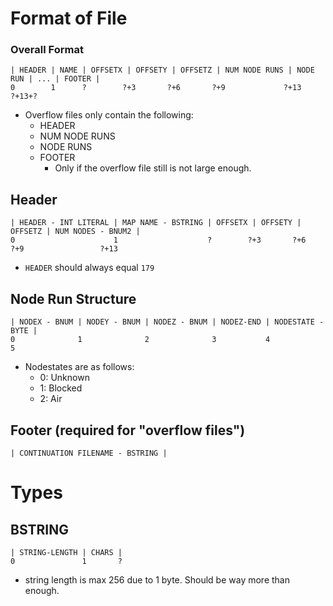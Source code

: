 # Format of File
### Overall Format
```
| HEADER | NAME | OFFSETX | OFFSETY | OFFSETZ | NUM NODE RUNS | NODE RUN | ... | FOOTER |
0        1      ?        ?+3       ?+6       ?+9             ?+13      ?+13+?
```
* Overflow files only contain the following:
  * HEADER
  * NUM NODE RUNS
  * NODE RUNS
  * FOOTER
    * Only if the overflow file still is not large enough.

## Header
```
| HEADER - INT LITERAL | MAP NAME - BSTRING | OFFSETX | OFFSETY | OFFSETZ | NUM NODES - BNUM2 |
0                      1                    ?        ?+3       ?+6       ?+9                 ?+13
```
* `HEADER` should always equal `179`

## Node Run Structure
```
| NODEX - BNUM | NODEY - BNUM | NODEZ - BNUM | NODEZ-END | NODESTATE - BYTE |
0              1              2              3           4                  5
```
* Nodestates are as follows:
  * 0: Unknown
  * 1: Blocked
  * 2: Air

## Footer (required for "overflow files")
```
| CONTINUATION FILENAME - BSTRING |
```

# Types

## BSTRING
```
| STRING-LENGTH | CHARS |
0               1       ?
```
* string length is max 256 due to 1 byte. Should be way more than enough.
